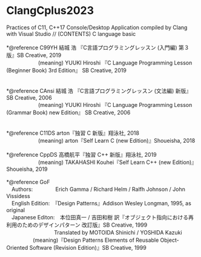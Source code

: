# ClangCplus2023
Practices of C11, C++17 Console/Desktop Application compiled by Clang with Visual Studio // (CONTENTS) C language basic <br />
<br />
*@reference C99YH  結城 浩 『C言語プログラミングレッスン (入門編) 第３版』SB Creative, 2019 <br />
　　　　　　(meaning) YUUKI Hiroshi 『C Language Programming Lesson (Beginner Book) 3rd Edition』 SB Creative, 2019 <br />
<br />                 
*@reference CAnsi  結城 浩 『C言語プログラミングレッスン (文法編) 新版』  SB Creative, 2006 <br />
　　　　　　(meaning) YUUKI Hiroshi 『C Language Programming Lesson (Grammar Book) new Edition』 SB Creative, 2006 <br />
<br />                  
*@reference C11DS  arton『独習 C 新版』翔泳社, 2018<br />
　　　　　　(meaning) arton『Self Learn C (new Edition)』Shoueisha, 2018 <br />
<br />
*@reference CppDS  高橋航平『独習 C++ 新版』翔泳社, 2019 <br />
　　　　　　(meaning) TAKAHASHI Kouhei『Self Learn C++ (new Edition)』Shoueisha, 2019 <br />
<br />
*@reference GoF <br />
　Authors:　　　　 Erich Gamma / Richard Helm / Ralfh Johnson / John Vissidess <br />
　English Edition:　『Design Patterns』Addison Wesley Longman, 1995, as original <br />
　Japanese Editon:　本位田真一 / 吉田和樹 訳『オブジェクト指向における再利用のためのデザインパターン 改訂版』SB Creative, 1999 <br />
　　　　　　　　　Translated by MOTOIDA Shinichi / YOSHIDA Kazuki <br />
　　　　　(meaning)『Design Patterns Elements of Reusable Object-Oriented Software (Revision Edition)』SB Creative, 1999 <br />
<br />
